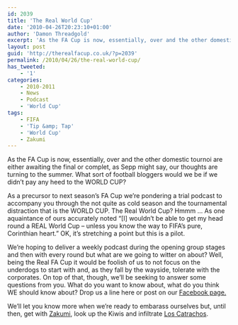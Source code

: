 ```yaml
---
id: 2039
title: 'The Real World Cup'
date: '2010-04-26T20:23:10+01:00'
author: 'Damon Threadgold'
excerpt: 'As the FA Cup is now, essentially, over and the other domestic tournoi are either awaiting the ...'
layout: post
guid: 'http://therealfacup.co.uk/?p=2039'
permalink: /2010/04/26/the-real-world-cup/
has_tweeted:
    - '1'
categories:
    - 2010-2011
    - News
    - Podcast
    - 'World Cup'
tags:
    - FIFA
    - 'Tip &amp; Tap'
    - 'World Cup'
    - Zakumi
---
```


As the FA Cup is now, essentially, over and the other domestic tournoi are either awaiting the final or complet, as Sepp might say, our thoughts are turning to the summer. What sort of football bloggers would we be if we didn’t pay any heed to the WORLD CUP?

As a precursor to next season’s FA Cup we’re pondering a trial podcast to accompany you through the not quite as cold season and the tournamental distraction that is the WORLD CUP. The Real World Cup? Hmmm … As one aquaintance of ours accurately noted “\[I\] wouldn’t be able to get my head round a REAL World Cup – unless you know the way to FIFA’s pure, Corinthian heart.” OK, it’s stretching a point but this is a pilot.

We’re hoping to deliver a weekly podcast during the opening group stages and then with every round but what are we going to witter on about? Well, being the Real FA Cup it would be foolish of us to not focus on the underdogs to start with and, as they fall by the wayside, tolerate with the corporates. On top of that, though, we’ll be seeking to answer some questions from you. What do you want to know about, what do you think WE should know about? Drop us a line here or post on our [Facebook page.](http://www.facebook.com/group.php?v=app_2373072738&gid=87729371386#!/group.php?gid=87729371386)

We’ll let you know more when we’re ready to embarass ourselves but, until then, get with [Zakumi](http://en.wikipedia.org/wiki/Zakumi), look up the Kiwis and infiltrate [Los Catrachos](http://www.guardian.co.uk/football/honduras).